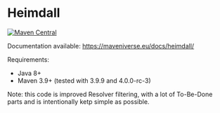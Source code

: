 # Heimdall

[![Maven Central](https://img.shields.io/maven-central/v/eu.maveniverse.maven.heimdall/extension3.svg?label=Maven%20Central)](https://search.maven.org/artifact/eu.maveniverse.maven.heimdall/extension3)

Documentation available: https://maveniverse.eu/docs/heimdall/

Requirements:
* Java 8+
* Maven 3.9+ (tested with 3.9.9 and 4.0.0-rc-3)

Note: this code is improved Resolver filtering, with a lot of To-Be-Done parts and is intentionally ketp simple as possible.
